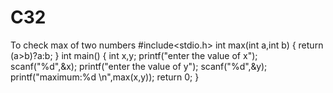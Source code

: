 # C32
To check max of two numbers 
#include<stdio.h>
int max(int a,int b)
{
    return (a>b)?a:b;
}
int main()
{
   int x,y;
   printf("enter the value of x");
   scanf("%d",&x);
   printf("enter the value of y");
   scanf("%d",&y);
   printf("maximum:%d \n",max(x,y));
    return 0;
}
